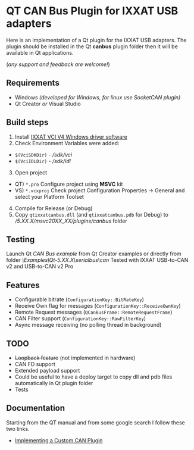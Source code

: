 # QT CAN Bus Plugin for IXXAT USB adapters

Here is an implementation of a Qt plugin for the IXXAT USB adapters.
The plugin should be installed in the Qt **canbus** plugin folder then it will be
available in Qt applications.

(*any support and feedback are welcome!*)

## Requirements

- Windows *(developed for Windows, for linux use SocketCAN plugin)*
- Qt Creator *or* Visual Studio

## Build steps

1. Install [IXXAT VCI V4 Windows driver software](https://www.ixxat.com/technical-support/support/windows-driver-software)
2. Check Environment Variables were added:
 - `$(VciSDKDir)` - *<IXXAT-installation-dir>/sdk/vci*
 - `$(VciIDLDir)` - *<IXXAT-installation-dir>/sdk/idl*
3. Open project
 - QT) `*.pro` Configure project using **MSVC** kit
 - VS) `*.vcxproj`  Check project Configuration Properties -> General and select your Platform Toolset
4. Compile for Release (or Debug)
5. Copy `qtixxatcanbus.dll` (and `qtixxatcanbus.pdb` for Debug) to *<QT installation>/5.XX.X/msvc20XX_XX/plugins/canbus* folder

## Testing

Launch Qt *CAN Bus example* from Qt Creator examples or directly from folder *<QT installation>\Examples\Qt-5.XX.X\serialbus\can*
Tested with IXXAT USB-to-CAN v2 and USB-to-CAN v2 Pro

## Features

- Configurable bitrate (`ConfigurationKey::BitRateKey`)
- Receive Own flag for messages (`ConfigurationKey::ReceiveOwnKey`)
- Remote Request messages (`QCanBusFrame::RemoteRequestFrame`)
- CAN Filter support (`ConfigurationKey::RawFilterKey`)
- Async message receiving (no polling thread in background)

## TODO 

- ~~Loopback feature~~ (not implemented in hardware)
- CAN FD support
- Extended payload support
- Could be useful to have a deploy target to copy dll and pdb files automatically in Qt plugin folder
- Tests

## Documentation

Starting from the QT manual and from some google search
I follow these two links.

- [Implementing a Custom CAN Plugin](https://doc.qt.io/qt-5/qtcanbus-backends.html)
